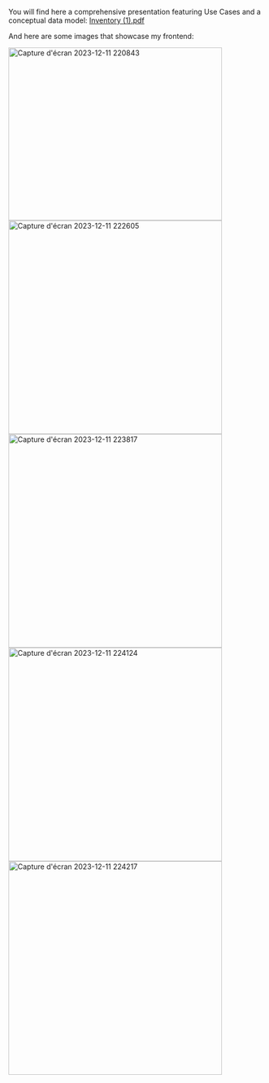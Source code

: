 You will find here a comprehensive presentation featuring Use Cases and a conceptual data model: [Inventory (1).pdf](https://github.com/HindEL3/Inventory-Laravel-Angular/files/13641771/Inventory.1.pdf)

And here are some images that showcase my frontend:


<img width="420" height="340" alt="Capture d'écran 2023-12-11 220843" src="https://github.com/HindEL3/Inventory-Laravel-Angular/assets/153544537/ba8cd070-df3a-44fb-8e5f-81f5a7e9b30a">

<img width="420" alt="Capture d'écran 2023-12-11 222605" src="https://github.com/HindEL3/Inventory-Laravel-Angular/assets/153544537/7ecdda0c-8e8e-4953-89b9-9dd3f6cc6d1b">

<img width="420" alt="Capture d'écran 2023-12-11 223817" src="https://github.com/HindEL3/Inventory-Laravel-Angular/assets/153544537/10b25864-d33e-497a-9f2a-5f6440c910c6">

<img width="420" alt="Capture d'écran 2023-12-11 224124" src="https://github.com/HindEL3/Inventory-Laravel-Angular/assets/153544537/dee3115b-2854-427e-a026-91f0075d86cd">

<img width="420" alt="Capture d'écran 2023-12-11 224217" src="https://github.com/HindEL3/Inventory-Laravel-Angular/assets/153544537/30ad0575-90a6-4e8a-a6e0-3ecf290c1df8">


